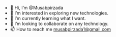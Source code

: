 - 👋 Hi, I’m @Musabpirzada
- 👀 I’m interested in exploring new technologies.
- 🌱 I’m currently learning what I want.
- 💞️ I’m looking to collaborate on any technology.
- 📫 How to reach me musabpirzada1@gmail.com

<!---
Musabpirzada/Musabpirzada is a ✨ special ✨ repository because its `README.md` (this file) appears on your GitHub profile.
You can click the Preview link to take a look at your changes.
--->
